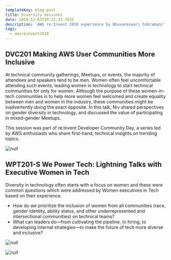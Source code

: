 ```yaml
---
templateKey: blog-post
title: Diversity Sessions
date: 2018-12-03T19:32:33.763Z
description: 'AWS re:Invent 2018 experience by Bhuvaneswari Subramani'
tags:
  - awsreinvent2018
---
```

## DVC201 Making AWS User Communities More Inclusive

At technical community gatherings, Meetups, or events, the majority of attendees and speakers tend to be men. Women often feel uncomfortable attending such events, leading women in technology to start technical communities for only for women. Although the purpose of these women-in-tech communities is to help more women feel welcomed and create equality between men and women in the industry, these communities might be inadvertently doing the exact opposite. In this talk, Niv shared perspectives on gender diversity in technology, and discussed the value of participating in mixed-gender Meetups.

This session was part of re:Invent Developer Community Day, a series led by AWS enthusiasts who share first-hand, technical insights on trending topics.

![null](/img/niv.png)

## WPT201-S We Power Tech: Lightning Talks with Executive Women in Tech

Diversity in technology often starts with a focus on women and these were common questions which were addressed by Women executives in Tech based on their experience.

* How do we prioritize the inclusion of women from all communities (race, gender identity, ability status, and other underrepresented and intersectional communities) on technical teams? 
* What can leaders do—from cultivating the pipeline, to hiring, to developing internal strategies—to make the future of tech more diverse and inclusive? 

![null](/img/wepower_1.png)

![null](/img/wepower_2.png)
